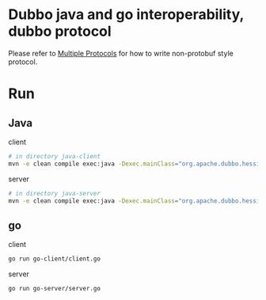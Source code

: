 # Dubbo java and go interoperability, dubbo protocol

Please refer to [Multiple Protocols](https://github.com/apache/dubbo-go-samples/tree/main/rpc/multi-protocols) for how to write non-protobuf style protocol.

# Run

## Java

client
```bash
# in directory java-client
mvn -e clean compile exec:java -Dexec.mainClass="org.apache.dubbo.hessian2.client.Application"
```

server
```bash
# in directory java-server
mvn -e clean compile exec:java -Dexec.mainClass="org.apache.dubbo.hessian2.provider.Application"
```

## go

client
```bash
go run go-client/client.go
```

server
```bash
go run go-server/server.go
```
